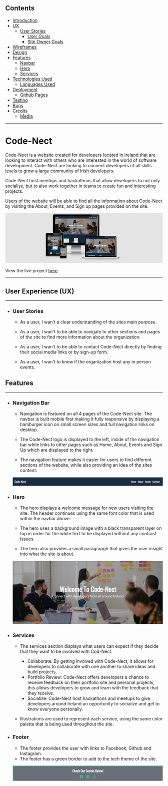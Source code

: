 ## Contents
* [Introduction](#Code-Nect)
* [UX](#UX)
    * [User Stories](#User-Stories)
        * [User Goals](#User-Goals)
        * [Site Owner Goals](#Site-Owner-Goals)
* [Wireframes](#Wireframes)
* [Design](#Design)
* [Features](#Features)
    * [Navbar](#Navbar)
    * [Hero](#Hero)
    * [Services](#Services)
* [Technologies Used](#Technologies-Used)
    * [Languages Used](#Languages-Used)
* [Deployment](#Deployment)
    * [Github Pages](#Github-Pages)
* [Testing](#Testing)
* [Bugs](#Bugs)
* [Credits](#Credits)
    * [Media](#Media)
---

<!--INTRODUCTION-->

# Code-Nect
Code-Nect is a website created for developers located in Ireland that are looking to interact with others who are interested in the world of software development. Code-Nect are looking to connect developers of all skills levels to grow a large community of Irish developers.

Code-Nect host meetups and hackathons that allow developers to not only socialise, but to also work together in teams to create fun and interesting projects.

Users of the website will be able to find all the information about Code-Nect by visiting the About, Events, and Sign up pages provided on the site.

[![Responsive](readme-files/responsive.png)](https://jack112-create.github.io/CI-MilestoneProject-1/)

View the live project [here](https://jack112-create.github.io/CI-MilestoneProject-1/)

---

## User Experience (UX)

---

<!--USER STORIES-->

- ### User Stories

  - As a user, I wan't a clear understanding of the sites main purpose.

  - As a user, I wan't to be able to navigate to other sections and pages of the site to find more information about the organization.

  - As a user, I wan't to be able to contact Code-Nect directly by finding their social media links or by sign-up form.

  - As a user, I wan't to know if the organization host any in person events.


<!-- WIREFRAMES -->


<!-- DESIGN -->


<!--FEATURES-->

## Features

---

- ### Navigation Bar

  - Navigation is featured on all 4 pages of the Code-Nect site. The navbar is built mobile first making it fully responsive by displaying a hamburger icon on small screen sizes and full navigation links on desktop.

  - The Code-Nect logo is displayed to the left, inside of the navigation bar while links to other pages such as Home, About, Events and Sign Up which are displayed to the right.

  - The navigation feature makes it easier for users to find different sections of the website, while also providing an idea of the sites content.

  [![Navbar](readme-files/navbar.png)](https://jack112-create.github.io/CI-MilestoneProject-1/)

- ### Hero 

  - The hero displays a welcome message for new users visiting the site. The header continues using the same font color that is used within the navbar above.

  - The hero uses a background image with a black transparent layer on top in order for the white text to be displayed without any contrast issues.

  - The hero also provides a small paragrapgh that gives the user insight into what the site is about.

  [![Hero](readme-files/hero.png)](https://jack112-create.github.io/CI-MilestoneProject-1/)

- ### Services 

  - The services section displays what users can expect if they decide that they want to be involved with Cod-Nect.

    - Collaborate: By getting involved with Code-Nect, it allows for developers to collaborate with one another to share ideas and build projects. 
    - Portfolio Review: Code-Nect offers developers a chance to receive feedback on their portfolio site and personal projects, this allows developers to grow and learn with the feedback that they receive.
    - Socialize: Code-Nect host hackathons and meetups to give developers around Ireland an opportunity to socialize and get to know everyone personally.
  - Illustrations are used to represent each service, using the same color palette that is being used throughout the site.

- ### Footer
  - The footer provides the user with links to Facebook, Github and Instagram.
  - The footer has a green border to add to the tech theme of the site.

  [![Footer](readme-files/footer.png)](https://jack112-create.github.io/CI-MilestoneProject-1/)
  

<!-- TECHNOLOGIES -->


<!-- DEPLOYMENT -->


<!--TESTING-->


<!--BUGS-->


<!--CREDITS-->
